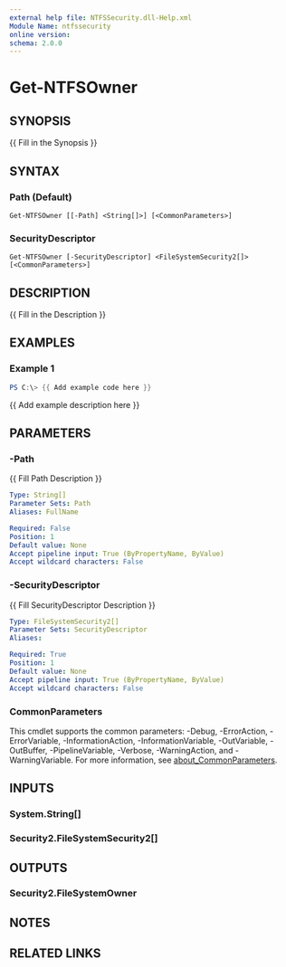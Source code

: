 ```yaml
---
external help file: NTFSSecurity.dll-Help.xml
Module Name: ntfssecurity
online version:
schema: 2.0.0
---
```


# Get-NTFSOwner

## SYNOPSIS
{{ Fill in the Synopsis }}

## SYNTAX

### Path (Default)
```
Get-NTFSOwner [[-Path] <String[]>] [<CommonParameters>]
```

### SecurityDescriptor
```
Get-NTFSOwner [-SecurityDescriptor] <FileSystemSecurity2[]> [<CommonParameters>]
```

## DESCRIPTION
{{ Fill in the Description }}

## EXAMPLES

### Example 1
```powershell
PS C:\> {{ Add example code here }}
```

{{ Add example description here }}

## PARAMETERS

### -Path
{{ Fill Path Description }}

```yaml
Type: String[]
Parameter Sets: Path
Aliases: FullName

Required: False
Position: 1
Default value: None
Accept pipeline input: True (ByPropertyName, ByValue)
Accept wildcard characters: False
```

### -SecurityDescriptor
{{ Fill SecurityDescriptor Description }}

```yaml
Type: FileSystemSecurity2[]
Parameter Sets: SecurityDescriptor
Aliases:

Required: True
Position: 1
Default value: None
Accept pipeline input: True (ByPropertyName, ByValue)
Accept wildcard characters: False
```

### CommonParameters
This cmdlet supports the common parameters: -Debug, -ErrorAction, -ErrorVariable, -InformationAction, -InformationVariable, -OutVariable, -OutBuffer, -PipelineVariable, -Verbose, -WarningAction, and -WarningVariable. For more information, see [about_CommonParameters](http://go.microsoft.com/fwlink/?LinkID=113216).

## INPUTS

### System.String[]

### Security2.FileSystemSecurity2[]

## OUTPUTS

### Security2.FileSystemOwner

## NOTES

## RELATED LINKS
